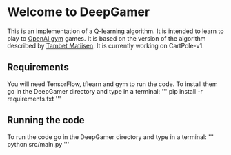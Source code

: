 # Welcome to DeepGamer

This is an implementation of a Q-learning algorithm. It is intended to learn to play to <a href=https://gym.openai.com/envs/>OpenAI gym</a> games. 
It is based on the version of the algorithm described by <a href=http://neuro.cs.ut.ee/demystifying-deep-reinforcement-learning/>Tambet Matiisen</a>. It is currently working on CartPole-v1. 

## Requirements

You will need TensorFlow, tflearn and gym to run the code. To install them go in the DeepGamer directory and type in a terminal:
'''
pip install -r requirements.txt
'''

## Running the code

To run the code go in the DeepGamer directory and type in a terminal:
'''
python src/main.py
'''